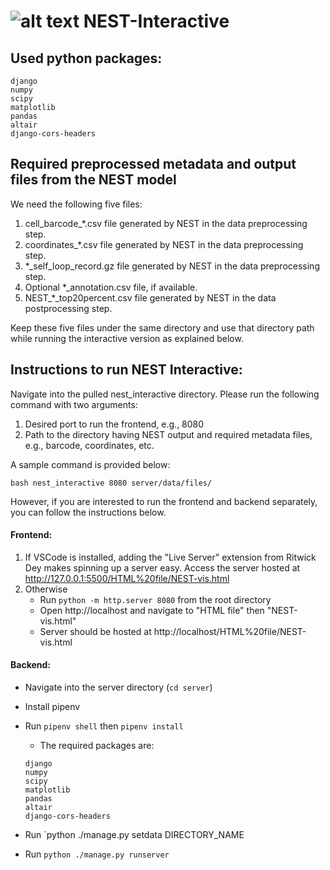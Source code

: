 # ![alt text](https://github.com/schwartzlab-methods/nest-interactive/blob/main/nest_logo.svg) NEST-Interactive
## Used python packages:
  ```
  django
  numpy
  scipy
  matplotlib
  pandas
  altair
  django-cors-headers
  ```
## Required preprocessed metadata and output files from the NEST model
We need the following five files:
1. cell_barcode_*.csv file generated by NEST in the data preprocessing step. 
2. coordinates_*.csv file generated by NEST in the data preprocessing step.
3. *_self_loop_record.gz file generated by NEST in the data preprocessing step.
4. Optional *_annotation.csv file, if available.
5. NEST_*_top20percent.csv file generated by NEST in the data postprocessing step.
   
Keep these five files under the same directory and use that directory path while running the interactive version as explained below.

## Instructions to run NEST Interactive:
Navigate into the pulled nest_interactive directory. Please run the following command with two arguments:
1. Desired port to run the frontend, e.g., 8080
2. Path to the directory having NEST output and required metadata files, e.g., barcode, coordinates, etc.

A sample command is provided below: 
````
bash nest_interactive 8080 server/data/files/ 
````

However, if you are interested to run the frontend and backend separately, you can follow the instructions below. 

#### Frontend:

1. If VSCode is installed, adding the "Live Server" extension from Ritwick Dey makes spinning up a server easy. Access the server hosted at http://127.0.0.1:5500/HTML%20file/NEST-vis.html
2. Otherwise
   - Run `python -m http.server 8080` from the root directory
   - Open http://localhost and navigate to "HTML file" then "NEST-vis.html"
   - Server should be hosted at http://localhost/HTML%20file/NEST-vis.html

#### Backend:

- Navigate into the server directory (`cd server`)
- Install pipenv
- Run `pipenv shell` then `pipenv install`

  - The required packages are:
  ```
  django
  numpy
  scipy
  matplotlib
  pandas
  altair
  django-cors-headers
  ```
- Run `python ./manage.py setdata DIRECTORY_NAME
- Run `python ./manage.py runserver`
